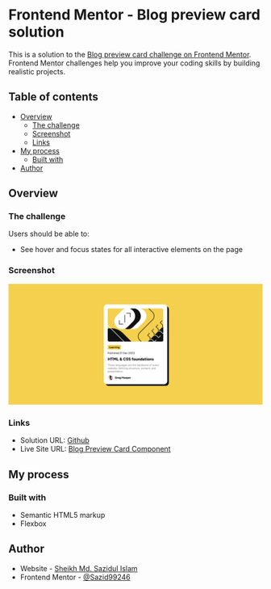 # Frontend Mentor - Blog preview card solution

This is a solution to the [Blog preview card challenge on Frontend Mentor](https://www.frontendmentor.io/challenges/blog-preview-card-ckPaj01IcS). Frontend Mentor challenges help you improve your coding skills by building realistic projects. 

## Table of contents

- [Overview](#overview)
  - [The challenge](#the-challenge)
  - [Screenshot](#screenshot)
  - [Links](#links)
- [My process](#my-process)
  - [Built with](#built-with)
- [Author](#author)

## Overview

### The challenge

Users should be able to:

- See hover and focus states for all interactive elements on the page

### Screenshot

![](./screenshot.png)

### Links

- Solution URL: [Github](https://github.com/Sazid99246/blog-preview-card-component)
- Live Site URL: [Blog Preview Card Component](https://sazid99246.github.io/blog-preview-card-component/)

## My process

### Built with

- Semantic HTML5 markup
- Flexbox

## Author

- Website - [Sheikh Md. Sazidul Islam](https://my-portfolio-d6429.web.app/)
- Frontend Mentor - [@Sazid99246](https://www.frontendmentor.io/profile/Sazid99246)
